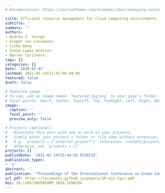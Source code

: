 ```yaml
---
# Documentation: https://sourcethemes.com/academic/docs/managing-content/

title: Efficient resource management for Cloud computing environments
subtitle: ''
summary: ''
authors:
- Andrew J. Younge
- Gregor von Laszewski
- Lizhe Wang
- Sonia Lopez-Alarcon
- Warren Carithers
tags: []
categories: []
date: '2010-01-01'
lastmod: 2021-05-14T11:45:00-04:00
featured: false
draft: false

# Featured image
# To use, add an image named `featured.jpg/png` to your page's folder.
# Focal points: Smart, Center, TopLeft, Top, TopRight, Left, Right, BottomLeft, Bottom, BottomRight.
image:
  caption: ''
  focal_point: ''
  preview_only: false

# Projects (optional).
#   Associate this post with one or more of your projects.
#   Simply enter your project's folder or file name without extension.
#   E.g. `projects = ["internal-project"]` references `content/project/deep-learning/index.md`.
#   Otherwise, set `projects = []`.
projects: []
publishDate: '2021-05-14T15:44:59.972623Z'
publication_types:
- '1'
abstract: ''
publication: '*Proceedings of the International Conference on Green Computing*'
url_pdf: https://laszewski.github.io/papers/10-ajy-igcc.pdf
doi: 10.1109/GREENCOMP.2010.5598294
---
```

